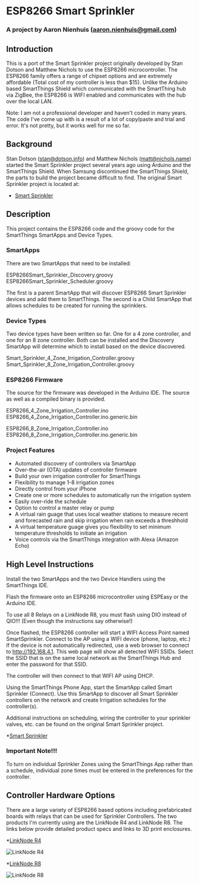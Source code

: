 # **ESP8266 Smart Sprinkler**

### **A project by Aaron Nienhuis (aaron.nienhuis@gmail.com)**

## Introduction

This is a port of the Smart Sprinkler project originally developed by Stan Dotson and Matthew Nichols to use the ESP8266 microcontroller.  The ESP8266 family offers a range of chipset options and are extremely affordable (Total cost of my controller is less than $15).  Unlike the Arduino based SmartThings Shield which communicated with the SmartThing hub via ZigBee, the ESP8266 is WIFI enabled and communicates with the hub over the local LAN.

Note:  I am not a professional developer and haven't coded in many years.  The code I've come up with is a result of a lot of copy/paste and trial and error.  It's not pretty, but it works well for me so far.


## Background

Stan Dotson (stan@dotson.info) and Matthew Nichols (matt@nichols.name) started the Smart Sprinkler project several years ago using Arduino and the SmartThings Shield.  When Samsung discontinued the SmartThings Shield, the parts to build the project became difficult to find.  The original Smart Sprinkler project is located at:
* [Smart Sprinkler](https://github.com/d8adrvn/smart_sprinkler)


## Description

This project contains the ESP8266 code and the groovy code for the SmartThings SmartApps and Device Types.  

### SmartApps

There are two SmartApps that need to be installed:

ESP8266Smart_Sprinkler_Discovery.groovy
ESP8266Smart_Sprinkler_Scheduler.groovy

The first is a parent SmartApp that will discover ESP8266 Smart Sprinkler devices and add them to SmartThings.  The second is a Child SmartApp that allows schedules to be created for running the sprinklers.

### Device Types
Two device types have been written so far.  One for a 4 zone controller, and one for an 8 zone controller.  Both can be installed and the Discovery SmartApp will determine which to install based on the device discovered.

Smart_Sprinkler_4_Zone_Irrigation_Controller.groovy
Smart_Sprinkler_8_Zone_Irrigation_Controller.groovy


### ESP8266 Firmware
The source for the firmware was developed in the Arduino IDE. The source as well as a compiled binary is provided.

ESP8266_4_Zone_Irrigation_Controller.ino
ESP8266_4_Zone_Irrigation_Controller.ino.generic.bin

ESP8266_8_Zone_Irrigation_Controller.ino
ESP8266_8_Zone_Irrigation_Controller.ino.generic.bin



### Project Features
* Automated discovery of controllers via SmartApp
* Over-the-air (OTA) updates of controller firmware
* Build your own irrigation controller for SmartThings
* Flexibility to manage 1-8 irrigation zones
* Directly control from your iPhone
* Create one or more schedules to automatically run the irrigation system
* Easily over-ride the schedule
* Option to control a master relay or pump
* A virtual rain guage that uses local weather stations to measure recent and forecasted rain and skip irrigation when rain exceeds a threshhold
* A virtual temperature guage gives you flexibility to set minimum temperature thresholds to initiate an irrigation
* Voice controls via the SmartThings integration with Alexa (Amazon Echo)

## High Level Instructions

Install the two SmartApps and the two Device Handlers using the SmartThings IDE.

Flash the firmware onto an ESP8266 microcontroller using ESPEasy or the Arduino IDE.  

To use all 8 Relays on a LinkNode R8, you must flash using DIO instead of QIO!!! (Even though the instructions say otherwise!)

Once flashed, the ESP8266 controller will start a WIFI Access Point named SmartSprinkler.  Connect to the AP using a WIFI device (phone, laptop, etc.)  If the device is not automatically redirected, use a web browser to connect to http://192.168.4.1.  This web page will show all detected WIFI SSIDs.  Select the SSID that is on the same local network as the SmartThings Hub and enter the password for that SSID.

The controller will then connect to that WIFI AP using DHCP.

Using the SmartThings Phone App, start the SmartApp called Smart Sprinkler (Connect).  Use this SmartApp to discover all Smart Sprinkler controllers on the network and create Irrigation schedules for the controller(s).

Additional instructions on scheduling, wiring the controller to your sprinkler valves, etc. can be found on the original Smart Sprinkler project.

*[Smart Sprinkler](https://github.com/d8adrvn/smart_sprinkler)

### Important Note!!!
To turn on individual Sprinkler Zones using the SmartThings App rather than a schedule, individual zone times must be entered in the preferences for the controller.


## Controller Hardware Options
	
There are a large variety of ESP8266 based options including prefabricated boards with relays that can be used for Sprinkler Controllers.  The two products I'm currently using are the LinkNode R4 and LinkNode R8.  The links below provide detailed product specs and links to 3D print enclosures.

*[LinkNode R4](http://linksprite.com/wiki/index.php5?title=LinkNode_R4:_Arduino-compatible_WiFi_relay_controller)

![LinkNode R4](http://linksprite.com/wiki/images/thumb/4/42/211201004-with_pillar-001.jpg/640px-211201004-with_pillar-001.jpg)

*[LinkNode R8](http://linksprite.com/wiki/index.php5?title=LinkNode_R8:_Arduino-compatible_WiFi_relay_controller)

![LinkNode R8](http://linksprite.com/wiki/images/thumb/a/ae/LinkNode_R8-5.jpg/640px-LinkNode_R8-5.jpg)

